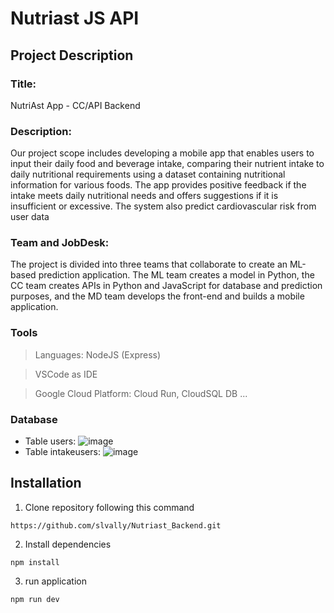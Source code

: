 # Nutriast JS API

## Project Description
### Title:
NutriAst App - CC/API Backend
### Description:
Our project scope includes developing a mobile app that enables users to input their daily food and beverage intake, comparing their nutrient intake to daily nutritional requirements using a dataset containing nutritional information for various foods. The app provides positive feedback if the intake meets daily nutritional needs and offers suggestions if it is insufficient or excessive. The system also predict cardiovascular risk from user data
### Team and JobDesk:
The project is divided into three teams that collaborate to create an ML-based prediction application. The ML team creates a model in Python, the CC team creates APIs in Python and JavaScript for database and prediction purposes, and the MD team develops the front-end and builds a mobile application.
### Tools
> Languages: NodeJS (Express)

> VSCode as IDE

> Google Cloud Platform: Cloud Run, CloudSQL DB
...
### Database
- Table users:
![image](https://github.com/slvally/Nutriast_Backend/assets/133903731/e7ee1f27-678c-463e-88e8-c382e60b2082)
- Table intakeusers:
![image](https://github.com/slvally/Nutriast_Backend/assets/133903731/5d371ad9-9400-40a1-a6d7-c9dfd642f530)

## Installation
1. Clone repository following this command
```
https://github.com/slvally/Nutriast_Backend.git
```
2. Install dependencies
```
npm install
```
3. run application 
```
npm run dev
```

